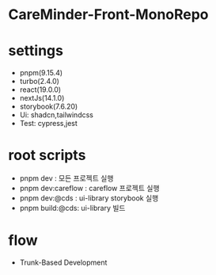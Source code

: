 # CareMinder-Front-MonoRepo

# settings

- pnpm(9.15.4)
- turbo(2.4.0)
- react(19.0.0)
- nextJs(14.1.0)
- storybook(7.6.20)
- Ui: shadcn,tailwindcss
- Test: cypress,jest

# root scripts

- pnpm dev : 모든 프로젝트 실행
- pnpm dev:careflow : careflow 프로젝트 실행
- pnpm dev:@cds : ui-library storybook 실행
- pnpm build:@cds: ui-library 빌드


# flow

- Trunk-Based Development
